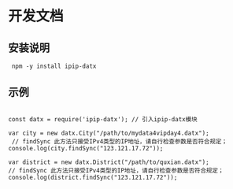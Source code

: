 # 开发文档
## 安装说明
<pre><code> npm -y install ipip-datx</code></pre>
## 示例
<pre>
<code>
const datx = require('ipip-datx'); // 引入ipip-datx模块

var city = new datx.City("/path/to/mydata4vipday4.datx");
 // findSync 此方法只接受IPv4类型的IP地址，请自行检查参数是否符合规定；
console.log(city.findSync("123.121.17.72"));

var district = new datx.District("/path/to/quxian.datx");
// findSync 此方法只接受IPv4类型的IP地址，请自行检查参数是否符合规定；
console.log(district.findSync("123.121.17.72")); 
</code>
</pre>
